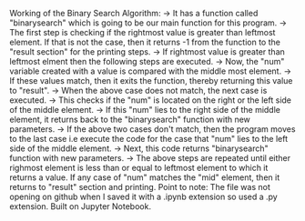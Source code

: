 Working of the Binary Search Algorithm: 
-> It has a function called "binarysearch" which is going to be our main function for this program. 
-> The first step is checking if the rightmost value is greater than leftmost element. If that is not the case, then it returns -1 from the function to the "result section" for the printing steps. 
-> If rightmost value is greater than leftmost elment then the following steps are executed. 
-> Now, the "num" variable created with a value is compared with the middle most element. 
-> If these values match, then it exits the function, thereby returning this value to "result". 
-> When the above case does not match, the next case is executed. 
-> This checks if the "num" is located on the right or the left side of the middle element.
 -> If this "num" lies to the right side of the middle element, it returns back to the "binarysearch" function with new parameters. 
-> If the above two cases don't match, then the program moves to the last case i.e execute the code for the case that "num" lies to the left side of the middle element. 
-> Next, this code returns "binarysearch" function with new parameters. 
-> The above steps are repeated until either righmost element is less than or equal to leftmost element to which it returns a value. If any case of "num" matches the "mid" element, then it returns to "result" section and printing.
Point to note: The file was not opening on github when I saved it with a .ipynb extension so used a .py extension. Built on Jupyter Notebook.

